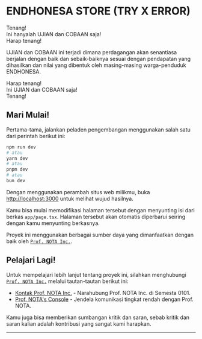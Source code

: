 # ENDHONESA STORE (TRY X ERROR)

Tenang!  
Ini hanyalah UJIAN dan COBAAN saja!  
Harap tenang!

UJIAN dan COBAAN ini terjadi dimana perdagangan akan senantiasa berjalan dengan baik dan sebaik-baiknya sesuai dengan pendapatan yang dihasilkan dan nilai yang dibentuk oleh masing-masing warga-penduduk ENDHONESA.

Harap tenang!  
Ini UJIAN dan COBAAN saja!  
Tenang!

## Mari Mulai!

Pertama-tama, jalankan peladen pengembangan menggunakan salah satu dari perintah berikut ini:

```bash
npm run dev
# atau
yarn dev
# atau
pnpm dev
# atau
bun dev
```

Dengan menggunakan perambah situs web milikmu, buka [http://localhost:3000](http://localhost:3000) untuk melihat wujud hasilnya.

Kamu bisa mulai memodifikasi halaman tersebut dengan menyunting isi dari berkas `app/page.tsx`. Halaman tersebut akan otomatis diperbarui seiring dengan kamu menyunting berkasnya.

Proyek ini menggunakan berbagai sumber daya yang dimanfaatkan dengan baik oleh [`Prof. NOTA Inc.`](https://nota.endhonesa.com/profile).

## Pelajari Lagi!

Untuk mempelajari lebih lanjut tentang proyek ini, silahkan menghubungi [`Prof. NOTA Inc.`](https://nota.endhonesa.com/profile) melalui tautan-tautan berikut ini:

- [Kontak Prof. NOTA Inc.](https://nota.endhonesa.com/contact) - Narahubung Prof. NOTA Inc. di Semesta 0101.
- [Prof. NOTA's Console](https://prompt.endhonesa.com/) - Jendela komunikasi tingkat rendah dengan Prof. NOTA.

Kamu juga bisa memberikan sumbangan kritik dan saran, sebab kritik dan saran kalian adalah kontribusi yang sangat kami harapkan.

---
